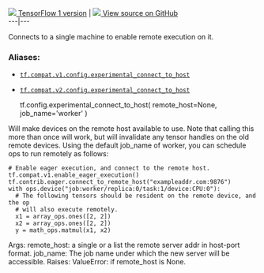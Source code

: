 [ ![](https://tensorflow.google.cn/images/tf_logo_32px.png) TensorFlow 1
version](/versions/r1.15/api_docs/python/tf/config/experimental_connect_to_host)
|  [ ![](https://tensorflow.google.cn/images/GitHub-Mark-32px.png) View source
on GitHub
](https://github.com/tensorflow/tensorflow/blob/r2.0/tensorflow/python/eager/remote.py#L38-L70)  
---|---  
  
Connects to a single machine to enable remote execution on it.

### Aliases:

  * [`tf.compat.v1.config.experimental_connect_to_host`](/api_docs/python/tf/config/experimental_connect_to_host)
  * [`tf.compat.v2.config.experimental_connect_to_host`](/api_docs/python/tf/config/experimental_connect_to_host)

    
    
    tf.config.experimental_connect_to_host(
        remote_host=None,
        job_name='worker'
    )
    

Will make devices on the remote host available to use. Note that calling this
more than once will work, but will invalidate any tensor handles on the old
remote devices. Using the default job_name of worker, you can schedule ops to
run remotely as follows:

    
    
    # Enable eager execution, and connect to the remote host.
    tf.compat.v1.enable_eager_execution()
    tf.contrib.eager.connect_to_remote_host("exampleaddr.com:9876")
    with ops.device("job:worker/replica:0/task:1/device:CPU:0"):
      # The following tensors should be resident on the remote device, and the op
      # will also execute remotely.
      x1 = array_ops.ones([2, 2])
      x2 = array_ops.ones([2, 2])
      y = math_ops.matmul(x1, x2)
    

Args: remote_host: a single or a list the remote server addr in host-port
format. job_name: The job name under which the new server will be accessible.
Raises: ValueError: if remote_host is None.

